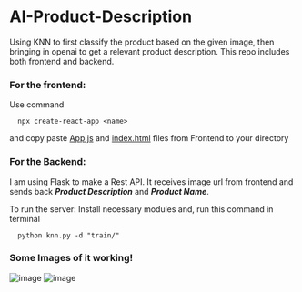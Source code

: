 # AI-Product-Description
Using KNN to first classify the product based on the given image, then bringing in openai to get a relevant product description. This repo includes both frontend and backend.

### For the frontend:
Use command 
```
  npx create-react-app <name>
```
and copy paste [App.js](https://github.com/buzo1234/AI-Product-Description/blob/main/Frontend/App.js) and [index.html](https://github.com/buzo1234/AI-Product-Description/blob/main/Frontend/index.html) files from Frontend to your directory

### For the Backend:
I am using Flask to make a Rest API.
It receives image url from frontend and sends back ***Product Description*** and ***Product Name***.

To run the server:
Install necessary modules and, run this command in terminal
```
  python knn.py -d "train/"
```

### Some Images of it working!
![image](https://user-images.githubusercontent.com/44663554/166132539-c9b1f7be-db6a-41fc-a5ef-731e056b49d4.png)
![image](https://user-images.githubusercontent.com/44663554/166132549-190ac5d7-7825-4811-b8ce-6d36c39e688b.png)


